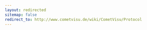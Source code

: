 ```yaml
---
layout: redirected
sitemap: false
redirect_to: http://www.cometvisu.de/wiki/CometVisu/Protocol
---
```


